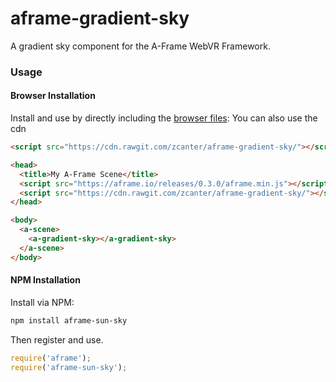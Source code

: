 # aframe-gradient-sky
A gradient sky component for the A-Frame WebVR Framework.

### Usage

#### Browser Installation

Install and use by directly including the [browser files](dist):
You can also use the cdn 
```html 
<script src="https://cdn.rawgit.com/zcanter/aframe-gradient-sky/"></script> 
```

```html
<head>
  <title>My A-Frame Scene</title>
  <script src="https://aframe.io/releases/0.3.0/aframe.min.js"></script>
  <script src="https://cdn.rawgit.com/zcanter/aframe-gradient-sky/"></script>
</head>

<body>
  <a-scene>
    <a-gradient-sky></a-gradient-sky>
  </a-scene>
</body>
```

#### NPM Installation

Install via NPM:

```bash
npm install aframe-sun-sky
```

Then register and use.

```js
require('aframe');
require('aframe-sun-sky');
```
